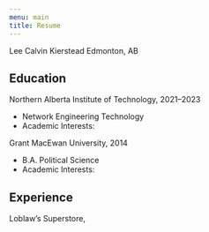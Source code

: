 ```yaml
---
menu: main
title: Resume
---
```

Lee Calvin Kierstead
Edmonton, AB

## Education

Northern Alberta Institute of Technology, 2021–2023
- Network Engineering Technology
- Academic Interests: 

Grant MacEwan University, 2014
- B.A. Political Science 
- Academic Interests:

<!--## Certifications-->

## Experience

Loblaw’s Superstore, 
